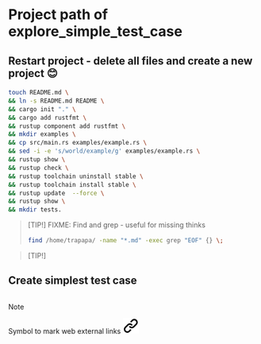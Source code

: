# Project path of explore_simple_test_case

## Restart project - delete all files and create a new project :blush:
<!-- keep the format -->
```bash <!-- markdownlint-disable-line code-block-style -->
touch README.md \
&& ln -s README.md README \
&& cargo init "." \
&& cargo add rustfmt \
&& rustup component add rustfmt \
&& mkdir examples \
&& cp src/main.rs examples/example.rs \
&& sed -i -e 's/world/example/g' examples/example.rs \
&& rustup show \
&& rustup check \
&& rustup toolchain uninstall stable \
&& rustup toolchain install stable \
&& rustup update  --force \
&& rustup show \
&& mkdir tests.
```
<!-- keep the format -->
>[TIP!]
FIXME:
>Find and grep - useful for missing thinks
><!-- keep the format -->
>```bash <!-- markdownlint-disable-line code-block-style -->
>find /home/trapapa/ -name "*.md" -exec grep "EOF" {} \;
>```
<!-- -->
>[TIP!]

<!-- keep the format -->

## Create simplest test case
<!-- keep the format -->
```bash <!-- markdownlint-disable-line code-block-style -->

```



<!-- keep the format -->
>[!NOTE]
>Symbol to mark web external links [![alt text][1]](./README.md)
<!-- -->
<!-- download the link sign -->
<!-- mkdir -p img && curl --create-dirs --output-dir img -O  "https://raw.githubusercontent.com/MathiasStadler/link_symbol_svg/refs/heads/main/link_symbol.svg"-->
<!-- Link sign - Don't Found a better way :-( - You know a better method? - send me a email -->
[1]: ./img/link_symbol.svg
<!-- keep the format -->

